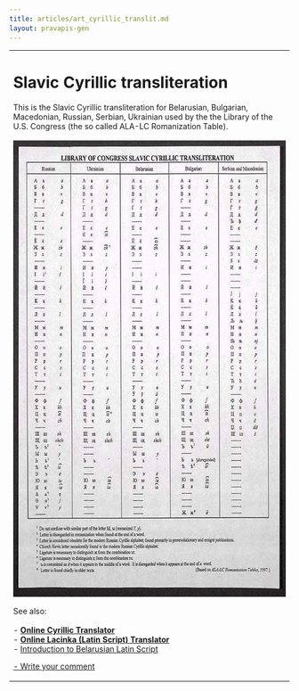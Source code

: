 ```yaml
---
title: articles/art_cyrillic_translit.md 
layout: pravapis-gen
---
```



<table>
<tbody>
<tr class="odd">

<td>
<h1 id="slavic-cyrillic-transliteration">Slavic Cyrillic transliteration</h1>
<p>This is the Slavic Cyrillic transliteration for Belarusian, Bulgarian, Macedonian, Russian, Serbian, Ukrainian used by the the Library of the U.S. Congress (the so called ALA-LC Romanization Table).<br />
<br />
<img src="cyrillic_translit.jpg" width="640" height="819" alt="Library of Congress Slavic Cyrillic Transliteraion" /></p>
<p>See also:<br />
<br />
- <strong><a href="translator.html">Online Cyrillic Translator</a></strong><br />
- <strong><a href="latin.html">Online Lacinka (Latin Script) Translator</a></strong><br />
- <a href="articles/art_lac1.html">Introduction to Belarusian Latin Script</a></p>
<p><span class="small"><a href="gb_add.html?ref=http%3A%2F%2Fwww%2Epravapis%2Eorg%2Fart%5Fcyrillic%5Ftranslit%2Easp">- Write your comment</a></span></p></td>
</tr>
</tbody>
</table>
